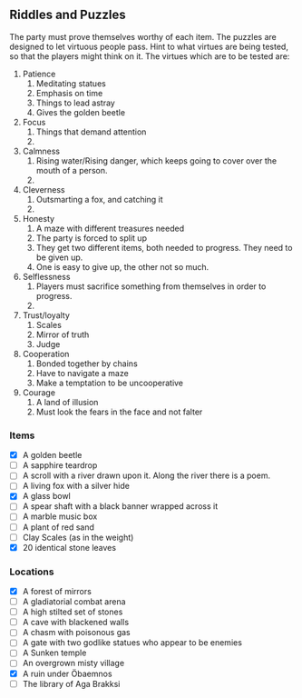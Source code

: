 ## Riddles and Puzzles
The party must prove themselves worthy of each item. The puzzles are designed to let virtuous people pass.
Hint to what virtues are being tested, so that the players might think on it.
The virtues which are to be tested are:
1. Patience 
	1. Meditating statues 
	2. Emphasis on time
	3. Things to lead astray
	4. Gives the golden beetle
2. Focus 
	1. Things that demand attention
	2. 
3. Calmness 
	1. Rising water/Rising danger, which keeps going to cover over the mouth of a person.
	2. 
4. Cleverness 
	1. Outsmarting a fox, and catching it
	2. 
5. Honesty 
	1. A maze with different treasures needed
	2. The party is forced to split up
	3. They get two different items, both needed to progress. They need to be given up.
	4. One is easy to give up, the other not so much.
6. Selflessness 
	1. Players must sacrifice something from themselves in order to progress.
	2. 
7. Trust/loyalty 
	1. Scales
	2. Mirror of truth
	3. Judge
8. Cooperation 
	1. Bonded together by chains
	2. Have to navigate a maze
	3. Make a temptation to be uncooperative
9. Courage
	1. A land of illusion
	2. Must look the fears in the face and not falter

### Items
- [x] A golden beetle 
- [ ] A sapphire teardrop 
- [ ] A scroll with a river drawn upon it. Along the river there is a poem. 
- [ ] A living fox with a silver hide 
- [x] A glass bowl
- [ ] A spear shaft with a black banner wrapped across it
- [ ] A marble music box
- [ ] A plant of red sand
- [ ] Clay Scales (as in the weight)
- [x] 20 identical stone leaves 

### Locations
- [x] A forest of mirrors 
- [ ] A gladiatorial combat arena 
- [ ] A high stilted set of stones 
- [ ] A cave with blackened walls 
- [ ] A chasm with poisonous gas 
- [ ] A gate with two godlike statues who appear to be enemies 
- [ ] A Sunken temple
- [ ] An overgrown misty village
- [x] A ruin under Öbaemnos
- [ ] The library of Aga Brakksi